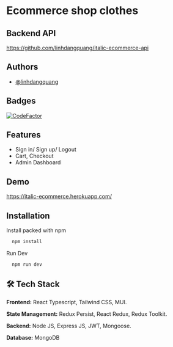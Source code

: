 
# Ecommerce shop clothes


## Backend API
https://github.com/linhdangquang/italic-ecommerce-api

## Authors

- [@linhdangquang](https://www.github.com/linhdangquang)


## Badges

[![CodeFactor](https://www.codefactor.io/repository/github/linhdangquang/italic-ecommerce-fe/badge)](https://www.codefactor.io/repository/github/linhdangquang/italic-ecommerce-fe)


## Features

- Sign in/ Sign up/ Logout
- Cart, Checkout
- Admin Dashboard

## Demo

https://italic-ecommerce.herokuapp.com/


## Installation

Install packed with npm

```bash
  npm install
```
Run Dev
```bash
  npm run dev
```

## 🛠 Tech Stack

**Frontend:** React Typescript, Tailwind CSS, MUI.

**State Management:** Redux Persist, React Redux, Redux Toolkit.

**Backend:** Node JS, Express JS, JWT, Mongoose.

**Database:** MongoDB






